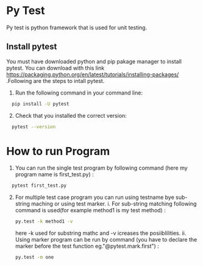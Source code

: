 # Py Test

Py test is python framework that is used for unit testing. 


## Install pytest
You must have downloaded python and pip pakage manager to install pytest. You can download with this link https://packaging.python.org/en/latest/tutorials/installing-packages/ .Following are the steps to intall pytest.

1. Run the following command in your command line:

```bash
  pip install -U pytest
```
2. Check that you installed the correct version:
```bash
  pytest --version
```
# How to run Program
1. You can run the single test program by following command (here my program name is first_test.py) :
```bash
  pytest first_test.py
```
2. For multiple test case program you can run using testname bye sub-string maching or using test marker.
    i. For sub-string matching following command is used(for example method1 is my test method) :
    ```bash
    py.test -k method1 -v
    ```
    here -k used for substring mathc and 
    -v icreases the posiiblilities.
    ii. Using marker program can be run by command (you have to declare the marker before the test function eg."@pytest.mark.first") :
    ```bash
    py.test -m one
    ```